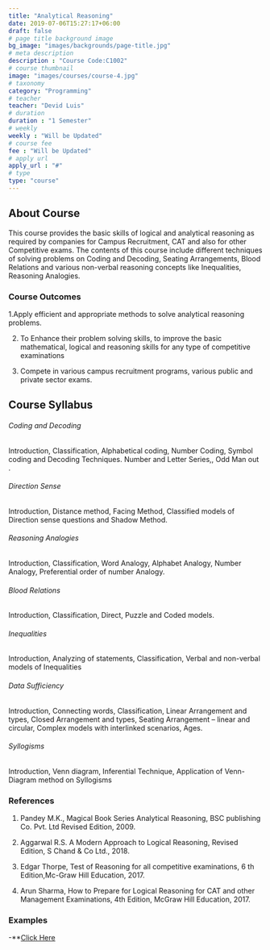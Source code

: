 ```yaml
---
title: "Analytical Reasoning"
date: 2019-07-06T15:27:17+06:00
draft: false
# page title background image
bg_image: "images/backgrounds/page-title.jpg"
# meta description
description : "Course Code:C1002"
# course thumbnail
image: "images/courses/course-4.jpg"
# taxonomy
category: "Programming"
# teacher
teacher: "Devid Luis"
# duration
duration : "1 Semester"
# weekly
weekly : "Will be Updated"
# course fee
fee : "Will be Updated"
# apply url
apply_url : "#"
# type
type: "course"
---
```



## About Course

This course provides the basic skills of logical and analytical reasoning as required 
by companies for Campus Recruitment, CAT and also for other Competitive exams. The
contents of this course include different techniques of solving problems on Coding and
Decoding, Seating Arrangements, Blood Relations and various non-verbal reasoning 
concepts like Inequalities, Reasoning Analogies.

### Course Outcomes

1.Apply efficient and appropriate methods to solve analytical reasoning problems. 

2. To Enhance their problem solving skills, to improve the basic mathematical, logical 
and reasoning skills for any type of competitive examinations

3. Compete in various campus recruitment programs, various public and private sector 
exams.

## Course Syllabus

###### Coding and Decoding

Introduction, Classification, Alphabetical coding, Number Coding, Symbol 
coding and Decoding Techniques. Number and Letter Series,, Odd Man out .

###### Direction Sense

 Introduction, Distance method, Facing Method, Classified models of
Direction sense questions and Shadow Method.

###### Reasoning Analogies

Introduction, Classification, Word Analogy, Alphabet Analogy, 
Number Analogy, Preferential order of number Analogy.

###### Blood Relations

Introduction, Classification, Direct, Puzzle and Coded models.

###### Inequalities

 Introduction, Analyzing of statements, Classification, Verbal and non-verbal
models of Inequalities

###### Data Sufficiency

 Introduction, Connecting words, Classification, Linear Arrangement and 
types, Closed Arrangement and types, Seating Arrangement – linear and circular, Complex
models with interlinked scenarios, Ages.

###### Syllogisms

Introduction, Venn diagram, Inferential Technique, Application of Venn-Diagram method on Syllogisms

### References

1. Pandey M.K., Magical Book Series Analytical Reasoning, BSC publishing Co. Pvt.
Ltd Revised Edition, 2009.

2. Aggarwal R.S. A Modern Approach to Logical Reasoning, Revised Edition, S Chand
& Co Ltd., 2018.

3. Edgar Thorpe, Test of Reasoning for all competitive examinations, 6
th Edition,Mc-Graw Hill Education, 2017.

4. Arun Sharma, How to Prepare for Logical Reasoning for CAT and other 
Management Examinations, 4th Edition, McGraw Hill Education, 2017.

### Examples

-**[Click Here](https://drive.google.com/file/d/1wylZfyRop8OLAjX9xHDZ-H6WxrhemfJj/view?usp=sharing)
